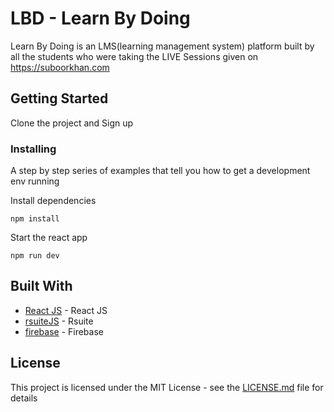 # LBD - Learn By Doing

Learn By Doing is an LMS(learning management system) platform built by all the students who were taking the LIVE Sessions given on https://suboorkhan.com

## Getting Started

Clone the project and Sign up

### Installing

A step by step series of examples that tell you how to get a development env running

Install dependencies

```
npm install
```

Start the react app

```
npm run dev
```

## Built With

-   [React JS](https://reactjs.org/) - React JS
-   [rsuiteJS](https://rsuitejs.com/) - Rsuite
-   [firebase](https://firebase.google.com/) - Firebase

## License

This project is licensed under the MIT License - see the [LICENSE.md](LICENSE.md) file for details
